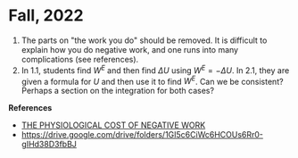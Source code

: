 # Fall, 2022

1. The parts on "the work you do" should be removed. It is difficult to explain how you do negative work, and one runs into many complications (see references).
2. In 1.1, students find $W^E$ and then find $\Delta U$ using $W^E=-\Delta U$. In 2.1, they are given a formula for $U$ and then use it to find $W^E$. Can we be consistent? Perhaps a section on the integration for both cases?

**References**

* [THE PHYSIOLOGICAL COST OF NEGATIVE WORK](https://www.ncbi.nlm.nih.gov/pmc/articles/PMC1392548/pdf/jphysiol01441-0129.pdf)
* https://drive.google.com/drive/folders/1GI5c6CiWc6HCOUs6Rr0-gIHd38D3fbBJ